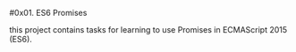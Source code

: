#0x01. ES6 Promises

this project contains tasks for learning to use Promises in ECMAScript 2015 (ES6).
